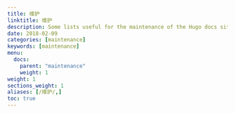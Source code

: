 ```yaml
---
title: 维护
linktitle: 维护
description: Some lists useful for the maintenance of the Hugo docs site.
date: 2018-02-09
categories: [maintenance]
keywords: [maintenance]
menu:
  docs:
    parent: "maintenance"
    weight: 1
weight: 1
sections_weight: 1
aliases: [/维护/,]
toc: true
---
```


